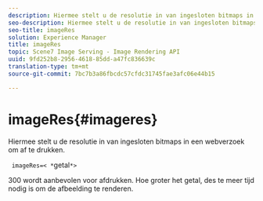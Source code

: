 ```yaml
---
description: Hiermee stelt u de resolutie in van ingesloten bitmaps in een webverzoek om af te drukken.
seo-description: Hiermee stelt u de resolutie in van ingesloten bitmaps in een webverzoek om af te drukken.
seo-title: imageRes
solution: Experience Manager
title: imageRes
topic: Scene7 Image Serving - Image Rendering API
uuid: 9fd252b8-2956-4618-85dd-a47fc836639c
translation-type: tm+mt
source-git-commit: 7bc7b3a86fbcdc57cfdc31745fae3afc06e44b15

---
```



# imageRes{#imageres}

Hiermee stelt u de resolutie in van ingesloten bitmaps in een webverzoek om af te drukken.

` imageRes=< *`getal`*>`

300 wordt aanbevolen voor afdrukken. Hoe groter het getal, des te meer tijd nodig is om de afbeelding te renderen.
